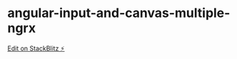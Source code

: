# angular-input-and-canvas-multiple-ngrx

[Edit on StackBlitz ⚡️](https://stackblitz.com/edit/angular-input-and-canvas-multiple-ngrx)